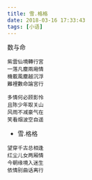 ```yaml
---
title: 雪.格格
date: 2018-03-16 17:33:43
tags: [小语]
---
```



数与命
```
紫雲仙境轉行宮
一落凡塵兩廂情
機載風塵越沉浮
難裡數命論宮行
```

```
多情何必顾影怜
且陈少年取关山
风雨不减豪气在
笑看烟波空自遥
```
- 雪.格格

```
望穿千古总相逢
红尘儿女两厢情
今朝缘境入迷生
依情别曲话离行
```
